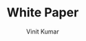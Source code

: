 ---
title: "White Paper"
github: https://github.com/vinitkumar/white-paper
demo: http://vinitkumar.github.io/white-paper/
author: Vinit Kumar
ssg:
  - Jekyll
cms:
  - No Cms
---